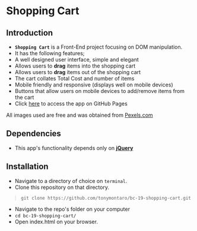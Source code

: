 # Shopping Cart


## Introduction
*  **`Shopping Cart`** is a Front-End project focusing on DOM manipulation.
*  It has the following features;
  *  A well designed user interface, simple and elegant
  *  Allows users to **drag** items into the shopping cart
  *  Allows users to **drag** items out of the shopping cart
  *  The cart collates Total Cost and number of items
  *  Mobile friendly and responsive (displays well on mobile devices)
  *  Buttons that allow users on mobile devices to add/remove items from the cart
*  Click [here](https://tonymontaro.github.io/bc-19-shopping-cart/) to access the app on GitHub Pages

All images used are free and was obtained from [Pexels.com](https://www.pexels.com/)

## Dependencies

*  This app's functionality depends only on **[jQuery](https://jquery.com/)**


## Installation
*  Navigate to a directory of choice on `terminal`.
*  Clone this repository on that directory.

>`git clone https://github.com/tonymontaro/bc-19-shopping-cart.git`

*  Navigate to the repo's folder on your computer
*  `cd bc-19-shopping-cart/`
*  Open index.html on your browser.